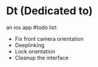 # Dt (Dedicated to)
an ios app
#todo list:
- Fix front camera orientation
- Deeplinking
- Lock orientation
- Cleanup the interface
